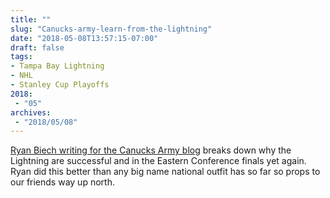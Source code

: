 ```yaml
---
title: ""
slug: "Canucks-army-learn-from-the-lightning"
date: "2018-05-08T13:57:15-07:00"
draft: false
tags:
- Tampa Bay Lightning
- NHL
- Stanley Cup Playoffs
2018:
 - "05"
archives:
 - "2018/05/08"
---
```


[Ryan Biech writing for the Canucks Army blog][url-ref] breaks down why the Lightning are successful and in the Eastern Conference finals yet again. Ryan did this better than any big name national outfit has so far so props to our friends way up north.

[url-ref]: https://canucksarmy.com/2018/05/08/what-can-we-learn-tampa-bay-lightning/?utm_source=dlvr.it&utm_medium=twitter
